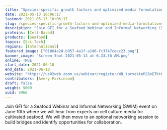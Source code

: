```yaml
---
title: "Species-specific growth factors and optimized media formulations for cultivated seafood"
date: 2021-05-13 10:06:17
lastmod: 2021-05-13 10:06:17
slug: /species-specific-growth-factors-and-optimized-media-formulations-cultivated-seafood
description: "Join GFI for a Seafood Webinar and Informal Networking (SWIM) event on June 10th where we will hear from experts on cell culture media for cultivated seafood. We will then move to an optional networking session to build bridges and identify opportunities for collaboration."
proteins: [Cell-Based]
products: [Seafood]
topics: [Sci-Tech]
regions: [International]
featured_image: ["01864e2d-b957-4a1f-a2d6-fc3747ceac23.png"]
banner_image: "Screen Shot 2021-05-13 at 6.33.56 AM.png"
online: TRUE
start_date: 2021-06-10
end_date: 2021-06-10
website: "https://us02web.zoom.us/webinar/register/WN_tprvakteRSSxETktQff5Uw"
contributors: [Avery Parkinson]
draft: false
weight: 5000
uuid: 8966
---
```

<p>Join GFI for a Seafood Webinar and Informal Networking (SWIM) event on June 10th where we will hear from experts on cell culture media for cultivated seafood. We will then move to an optional networking session to build bridges and identify opportunities for collaboration.</p>
